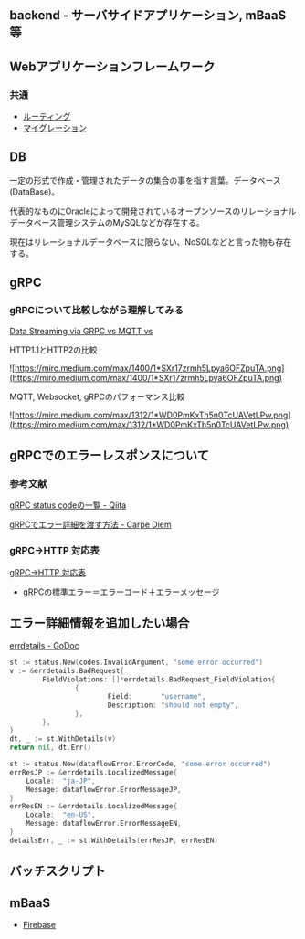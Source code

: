 backend - サーバサイドアプリケーション, mBaaS等
--
## Webアプリケーションフレームワーク
### 共通
- [ルーティング](routing.md)
- [マイグレーション](migration.md)

## DB
一定の形式で作成・管理されたデータの集合の事を指す言葉。データベース(DataBase)。

代表的なものにOracleによって開発されているオープンソースのリレーショナルデータベース管理システムのMySQLなどが存在する。

現在はリレーショナルデータベースに限らない、NoSQLなどと言った物も存在する。

## gRPC
### gRPCについて比較しながら理解してみる
[Data Streaming via GRPC vs MQTT vs](https://medium.com/@msmechatronics/data-streaming-via-grpc-vs-mqtt-vs-5c30dd205193)

HTTP1.1とHTTP2の比較

![https://miro.medium.com/max/1400/1*SXr17zrmh5Lpya6OFZpuTA.png](https://miro.medium.com/max/1400/1*SXr17zrmh5Lpya6OFZpuTA.png)

MQTT, Websocket, gRPCのパフォーマンス比較

![https://miro.medium.com/max/1312/1*WD0PmKxTh5n0TcUAVetLPw.png](https://miro.medium.com/max/1312/1*WD0PmKxTh5n0TcUAVetLPw.png)


## gRPCでのエラーレスポンスについて
### 参考文献

[gRPC status codeの一覧 - Qiita](https://qiita.com/Hiraku/items/0549e4cf7079d22b27e8)

[gRPCでエラー詳細を渡す方法 - Carpe Diem](https://christina04.hatenablog.com/entry/grpc-error-details)


### gRPC→HTTP 対応表
[gRPC→HTTP 対応表](https://www.notion.so/0c094f31f9254f59829b539c52a660a0)


- gRPCの標準エラー＝エラーコード＋エラーメッセージ

## エラー詳細情報を追加したい場合

[errdetails - GoDoc](https://godoc.org/google.golang.org/genproto/googleapis/rpc/errdetails)

```go
st := status.New(codes.InvalidArgument, "some error occurred")
v := &errdetails.BadRequest{
        FieldViolations: []*errdetails.BadRequest_FieldViolation{
                {
                        Field:       "username",
                        Description: "should not empty",
                },
        },
}
dt, _ := st.WithDetails(v)
return nil, dt.Err()
```

```go
st := status.New(dataflowError.ErrorCode, "some error occurred")
errResJP := &errdetails.LocalizedMessage{
	Locale:  "ja-JP",
	Message: dataflowError.ErrorMessageJP,
}
errResEN := &errdetails.LocalizedMessage{
	Locale:  "en-US",
	Message: dataflowError.ErrorMessageEN,
}
detailsErr, _ := st.WithDetails(errResJP, errResEN)
```



## バッチスクリプト

## mBaaS
- [Firebase](firebase/README.md)
